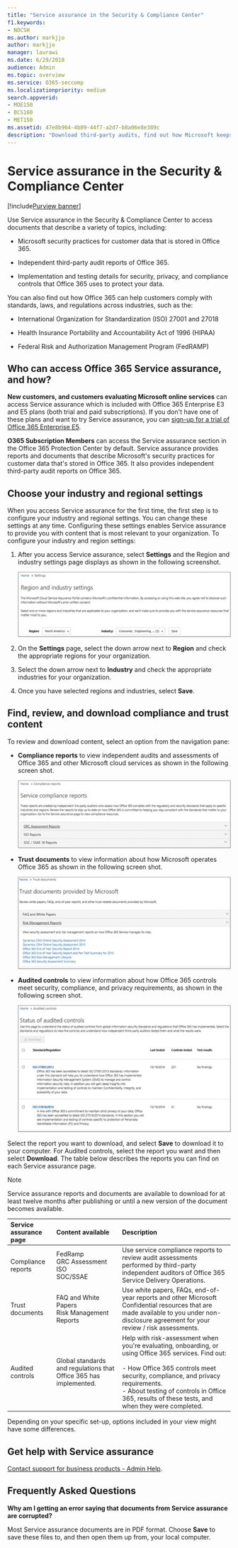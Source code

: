 ```yaml
---
title: "Service assurance in the Security & Compliance Center"
f1.keywords:
- NOCSH
ms.author: markjjo
author: markjjo
manager: laurawi
ms.date: 6/29/2018
audience: Admin
ms.topic: overview
ms.service: O365-seccomp
ms.localizationpriority: medium
search.appverid:
- MOE150
- BCS160
- MET150
ms.assetid: 47e8b964-4b09-44f7-a2d7-b8a06e8e389c
description: "Download third-party audits, find out how Microsoft keeps customer data safe, and know how you can comply with ISO, HIPAA, FINRA, and FedRAMP when you use Office 365."
---
```


# Service assurance in the Security & Compliance Center

[!include[Purview banner](../includes/purview-rebrand-banner.md)]

Use Service assurance in the Security & Compliance Center to access documents that describe a variety of topics, including: 
  
- Microsoft security practices for customer data that is stored in Office 365. 
    
- Independent third-party audit reports of Office 365. 
    
- Implementation and testing details for security, privacy, and compliance controls that Office 365 uses to protect your data. 
    
You can also find out how Office 365 can help customers comply with standards, laws, and regulations across industries, such as the:
  
-  International Organization for Standardization (ISO) 27001 and 27018 
    
- Health Insurance Portability and Accountability Act of 1996 (HIPAA)
    
- Federal Risk and Authorization Management Program (FedRAMP)
    
## Who can access Office 365 Service assurance, and how?

 **New customers, and customers evaluating Microsoft online services** can access Service assurance which is included with Office 365 Enterprise E3 and E5 plans (both trial and paid subscriptions). If you don't have one of these plans and want to try Service assurance, you can [sign-up for a trial of Office 365 Enterprise E5](https://go.microsoft.com/fwlink/p/?LinkID=698279).
  
 **O365 Subscription Members** can access the Service assurance section in the Office 365 Protection Center by default. Service assurance provides reports and documents that describe Microsoft's security practices for customer data that's stored in Office 365. It also provides independent third-party audit reports on Office 365.
 
## Choose your industry and regional settings
<a name="Chooseyourindustryregional"> </a>

When you access Service assurance for the first time, the first step is to configure your industry and regional settings. You can change these settings at any time. Configuring these settings enables Service assurance to provide you with content that is most relevant to your organization. To configure your industry and region settings:
  
1. After you access Service assurance, select **Settings** and the Region and industry settings page displays as shown in the following screenshot. 
    
    ![Shows the Protection center settings page.](../media/101716e8-9c0a-4839-a2c0-f6aacf64eb9d.png)
  
2. On the **Settings** page, select the down arrow next to **Region** and check the appropriate regions for your organization. 
    
3. Select the down arrow next to **Industry** and check the appropriate industries for your organization. 
    
4. Once you have selected regions and industries, select **Save**.
    
## Find, review, and download compliance and trust content
<a name="Chooseyourindustryregional"> </a>

To review and download content, select an option from the navigation pane:
  
- **Compliance reports** to view independent audits and assessments of Office 365 and other Microsoft cloud services as shown in the following screen shot. 
    
    ![Shows the Service assurance page: Service Compliance Reports.](../media/149f2181-a558-4963-85e5-8d5ebc7cdac8.png)
  
- **Trust documents** to view information about how Microsoft operates Office 365 as shown in the following screen shot. 
    
    ![Shows the Service assurance page: Trust documents provided by Microsoft.](../media/5dd4e89a-25a2-45e7-8d6c-a5c5b9237327.png)
  
- **Audited controls** to view information about how Office 365 controls meet security, compliance, and privacy requirements, as shown in the following screen shot. 
    
    ![Shows the Service assurance audited controls screen.](../media/4baf252b-603d-45e0-af12-32616154df65.png)
  
Select the report you want to download, and select **Save** to download it to your computer. For Audited controls, select the report you want and then select **Download**. The table below describes the reports you can find on each Service assurance page. 
  
> [!NOTE]
> Service assurance reports and documents are available to download for at least twelve months after publishing or until a new version of the document becomes available. 
  
|**Service assurance page**|**Content available**|**Description**|
|:-----|:-----|:-----|
|Compliance reports  <br/> | FedRamp  <br/>  GRC Assessment  <br/>  ISO  <br/>  SOC/SSAE  <br/> |Use service compliance reports to review audit assessments performed by third-party independent auditors of Office 365 Service Delivery Operations.  <br/> |
|Trust documents  <br/> | FAQ and White Papers  <br/>  Risk Management Reports  <br/> |Use white papers, FAQs, end-of-year reports and other Microsoft Confidential resources that are made available to you under non-disclosure agreement for your review / risk assessments.  <br/> |
|Audited controls  <br/> |Global standards and regulations that Office 365 has implemented.  <br/> | Help with risk-assessment when you're evaluating, onboarding, or using Office 365 services. Find out:  <br/> <br/>- How Office 365 controls meet security, compliance, and privacy requirements.  <br/>-  About testing of controls in Office 365, results of these tests, and when they were completed.  <br/> |
   
Depending on your specific set-up, options included in your view might have some differences.
    
## Get help with Service assurance
<a name="addother"> </a>

[Contact support for business products - Admin Help](../admin/get-help-support.md).
  
## Frequently Asked Questions
<a name="addother"> </a>

 **Why am I getting an error saying that documents from Service assurance are corrupted?**
  
Most Service assurance documents are in PDF format. Choose **Save** to save these files to, and then open them up from, your local computer.
